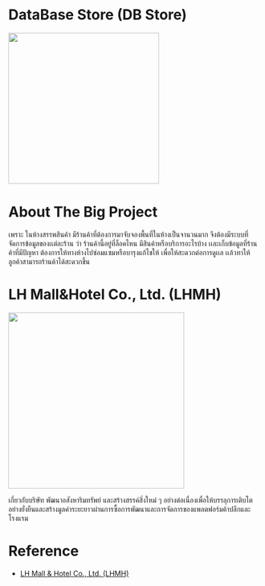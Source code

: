# DataBase Store (DB Store)
<img src="https://lhmh.co.th/wp-content/uploads/2017/04/Terminal-21-Di-Cut.png" width="300px">

# About The Big Project
<p>เพราะ ในห้างสรรพสินค้า มีร้านค้าที่ต้องการมาจับจองพื้นที่ในห้างเป็นจานวนมาก จึงต้องมีระบบที่จัดการข้อมูลของเเต่ละร้าน ว่า ร้านค้านี้อยู่ที่ล็อคไหน มีสินค้าหรือบริการอะไรบ้าง เเละเก็บข้อมูลที่ร้านค้าที่มีปัญหา ต้องการให้ทางห้างไปซ่อมแซมหรือบารุงแก้ไขให้ เพื่อให้สะดวกต่อการดูเเล เเล้วทาให้ลูกค้าสามารถร้านค้าได้สะดวกขึ้น</p>

# LH Mall&Hotel Co., Ltd. (LHMH)
<img src="https://www.scholarship.in.th/wp-content/uploads/2018/12/Cover0104122018.jpg" width="350px">
<p>เกี่ยวกับบริษัท พัฒนาอสังหาริมทรัพย์ และสร้างสรรค์สิ่งใหม่ ๆ อย่างต่อเนื่องเพื่อให้บรรลุการเติบโตอย่างยั่งยืนและสร้างมูลค่าระยะยาวผ่านการซื้อการพัฒนาและการจัดการของแพลตฟอร์มค้าปลีกและโรงแรม</p>

# Reference
<ul>
	<li><a href="https://lhmh.co.th/th">LH Mall & Hotel Co., Ltd. (LHMH)</a></li>
</ul>
